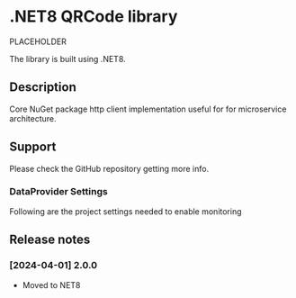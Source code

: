# .NET8 QRCode library

PLACEHOLDER

The library is built using .NET8.


## Description

Core NuGet package http client implementation useful for for microservice architecture.


## Support

Please check the GitHub repository getting more info.


### DataProvider Settings
Following are the project settings needed to enable monitoring


## Release notes

### [2024-04-01] 2.0.0
- Moved to NET8

